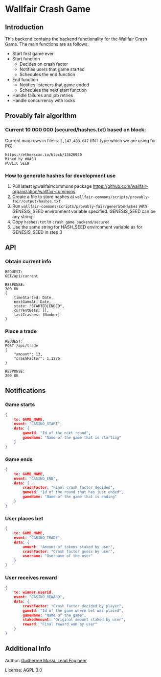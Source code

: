 # Wallfair Crash Game

## Introduction

This backend contains the backend functionality for the Wallfair Crash Game.
The main functions are as follows:
 - Start first game ever
 - Start function
    - Decides on crash factor
    - Notifies users that game started
    - Schedules the end function
 - End function
    - Notifies listeners that game ended
    - Schedules the next start function
 - Handle failures and job retries
 - Handle concurrency with locks 

## Provably fair algorithm 

### Current 10 000 000 (secured/hashes.txt) based on block:
Current max rows in file is: `2,147,483,647` (INT type which we are using for PG)
```
https://etherscan.io/block/13626940 
Mined by #HASH
PUBLIC SEED
```

### How to generate hashes for development use
1. Pull latest @wallfair/commons package https://github.com/wallfair-organization/wallfair-commons
2. Create a file to store hashes at `wallfair-commons/scripts/provably-fair/output/hashes.txt`   
3. Run `wallfair-commons/scripts/provably-fair/generateHashes` with GENESIS_SEED environment variable specified.
   GENESIS_SEED can be any string.
4. Copy `hashes.txt` to `crash_game_backend/secured` 
5. Use the same string for HASH_SEED environment variable as for GENESIS_SEED in step 3

## API

### Obtain current info

```
REQUEST:
GET/api/current

RESPONSE:
200 OK
{
    timeStarted: Date,
    nextGameAt: Date,
    state: "STARTED|ENDED",
    currentBets: [],
    lastCrashes: [Number]
}
```

### Place a trade

```
REQUEST:
POST /api/trade
{
    "amount": 13,
    "crashFactor": 1.1276
}

RESPONSE:
200 OK
```

## Notifications

### Game starts

```json
{
    to: GAME_NAME,
    event: "CASINO_START",
    data: {
        gameId: "Id of the next round",
        gameName: "Name of the game that is starting"
    }
}
```

### Game ends

```json
{
    to: GAME_NAME,
    event: "CASINO_END",
    data: {
        crashFactor: "Final crash factor decided",
        gameId: "Id of the round that has just ended",
        gameName: "Name of the game that is ending"
    }
}
```

### User places bet

```json
{
    to: GAME_NAME,
    event: "CASINO_TRADE",
    data: {
        amount: "Amount of tokens staked by user",
        crashFactor: "Crash factor guess by user",
        username: "Username of the user"
    }
}
```

### User receives reward

```json
{
    to: winner.userid,
    event: "CASINO_REWARD",
    data: {
        crashFactor: "Crash factor decided by player",
        gameId: "Id of the game where bet was placed",
        gameName: "Name of the game",
        stakedAmount: "Original amount staked by user",
        reward: "Final reward won by user"
    }
}
```

## Additional Info

Author: [Guilherme Mussi, Lead Engineer](https://github.com/gmussi/)

License: AGPL 3.0
